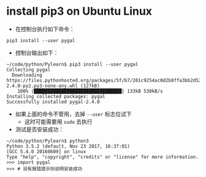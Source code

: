 # install pip3 on Ubuntu Linux

- 在控制台执行如下命令：
```shell
pip3 install --user pygal
```

- 控制台输出如下：
```log
~/code/python/Pylearn$ pip3 install --user pygal
Collecting pygal
  Downloading https://files.pythonhosted.org/packages/5f/b7/201c9254ac0d2b8ffa3bb2d528d23a4130876d9ba90bc28e99633f323f17/pygal-2.4.0-py2.py3-none-any.whl (127kB)
    100% |████████████████████████████████| 133kB 538kB/s 
Installing collected packages: pygal
Successfully installed pygal-2.4.0
```

- 如果上面的命令不管用，去掉 `--user` 标志位试下
    - 这时可能需要用 `sudo` 去执行
- 测试是否安装成功：
```shell
~/code/python/Pylearn$ python3
Python 3.5.2 (default, Nov 23 2017, 16:37:01) 
[GCC 5.4.0 20160609] on linux
Type "help", "copyright", "credits" or "license" for more information.
>>> import pygal
>>> # 没有报错提示则说明安装成功
```